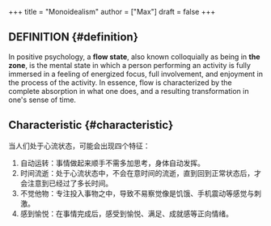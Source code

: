 +++
title = "Monoidealism"
author = ["Max"]
draft = false
+++

## DEFINITION {#definition}

In positive psychology, a ****flow state****, also known colloquially as being in
****the zone****, is the mental state in which a person performing an activity is
fully immersed in a feeling of energized focus, full involvement, and
enjoyment in the process of the activity. In essence, flow is characterized by
the complete absorption in what one does, and a resulting transformation in
one's sense of time.


## Characteristic {#characteristic}

当人们处于心流状态，可能会出现四个特征：

1.  自动运转：事情做起来顺手不需多加思考，身体自动发挥。
2.  时间流逝：处于心流状态中，不会在意时间的流逝，直到回到正常状态后，才会注意到已经过了多长时间。
3.  不觉他物：专注投入事物之中，导致不易察觉像是饥饿、手机震动等感觉与刺激。
4.  感到愉悦：在事情完成后，感受到愉悦、满足、成就感等正向情绪。

